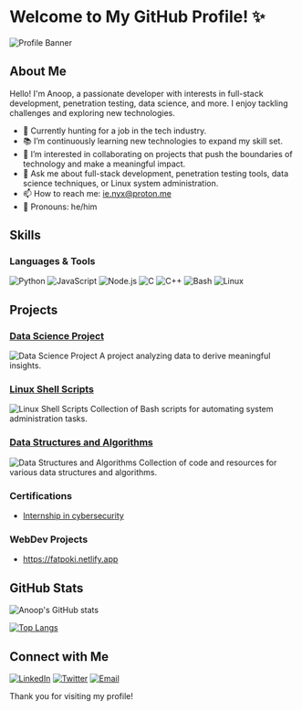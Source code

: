 # Welcome to My GitHub Profile! ✨

![Profile Banner](https://github.com/vu1n4r4b13/vu1n4r4b13/assets/75870938/d99b7292-d9df-4c4e-a168-3c4420960d60)



## About Me

Hello! I'm Anoop, a passionate developer with interests in full-stack development, penetration testing, data science, and more. I enjoy tackling challenges and exploring new technologies.

- 🔪 Currently hunting for a job in the tech industry.
- 📚 I’m continuously learning new technologies to expand my skill set.
- 🤝 I’m interested in collaborating on projects that push the boundaries of technology and make a meaningful impact.
- 💬 Ask me about full-stack development, penetration testing tools, data science techniques, or Linux system administration.
- 📫 How to reach me: [ie.nyx@proton.me](mailto:ie.nyx@proton.me)
- 👦 Pronouns: he/him

## Skills

### Languages & Tools
![Python](https://img.shields.io/badge/Python-3776AB?style=for-the-badge&logo=python&logoColor=white)
![JavaScript](https://img.shields.io/badge/JavaScript-F7DF1E?style=for-the-badge&logo=javascript&logoColor=black)
![Node.js](https://img.shields.io/badge/Node.js-43853D?style=for-the-badge&logo=node.js&logoColor=white)
![C](https://img.shields.io/badge/C-00599C?style=for-the-badge&logo=c&logoColor=white)
![C++](https://img.shields.io/badge/C++-00599C?style=for-the-badge&logo=c%2B%2B&logoColor=white)
![Bash](https://img.shields.io/badge/Bash-4EAA25?style=for-the-badge&logo=gnu-bash&logoColor=white)
![Linux](https://img.shields.io/badge/Linux-FCC624?style=for-the-badge&logo=linux&logoColor=black)

## Projects

### [Data Science Project](https://github.com/anoop/data-science-project)
![Data Science Project](https://via.placeholder.com/400x200.png?text=Data+Science+Project)
A project analyzing data to derive meaningful insights.

### [Linux Shell Scripts](https://github.com/anoop/linux-shell-scripts)
![Linux Shell Scripts](https://via.placeholder.com/400x200.png?text=Linux+Shell+Scripts)
Collection of Bash scripts for automating system administration tasks.


### [Data Structures and Algorithms](https://github.com/username/data-structures-algorithms)
![Data Structures and Algorithms](https://via.placeholder.com/400x200.png?text=DSA)
Collection of code and resources for various data structures and algorithms.


### Certifications
- [Internship in cybersecurity](https://www.dropbox.com/scl/fi/yixqmvryxmndqdt0701l4/Anoop-Sharma_Internship-completion.jpg?rlkey=63ub82auec1xyb0gjagxytbdd&dl=0)


### WebDev Projects 
- https://fatpoki.netlify.app
## GitHub Stats

![Anoop's GitHub stats](https://github-readme-stats.vercel.app/api?username=anoop&show_icons=true&theme=default)

[![Top Langs](https://github-readme-stats.vercel.app/api/top-langs/?username=anoop&layout=compact&theme=default)](https://github.com/anoop/github-readme-stats)

## Connect with Me

[![LinkedIn](https://img.shields.io/badge/LinkedIn-0A66C2?style=for-the-badge&logo=linkedin&logoColor=white)](https://www.linkedin.com/in/yourusername/)
[![Twitter](https://img.shields.io/badge/Twitter-1DA1F2?style=for-the-badge&logo=twitter&logoColor=white)](https://twitter.com/yourusername)
[![Email](https://img.shields.io/badge/Email-111?style=for-the-badge&logo=protonmail&logoColor=white)](mailto:ie.nyx@proton.me)

Thank you for visiting my profile!
